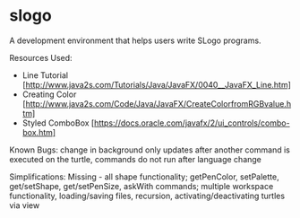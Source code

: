 # slogo

A development environment that helps users write SLogo programs.

Resources Used: 
* Line Tutorial [http://www.java2s.com/Tutorials/Java/JavaFX/0040__JavaFX_Line.htm]
* Creating Color [http://www.java2s.com/Code/Java/JavaFX/CreateColorfromRGBvalue.htm]
* Styled ComboBox [https://docs.oracle.com/javafx/2/ui_controls/combo-box.htm]


Known Bugs: change in background only updates after another command is executed on the turtle, commands do not 
run after language change

Simplifications:
Missing -  all shape functionality; getPenColor, setPalette, get/setShape, get/setPenSize, askWith commands; 
multiple workspace functionality, loading/saving files, recursion, activating/deactivating turtles via view  
